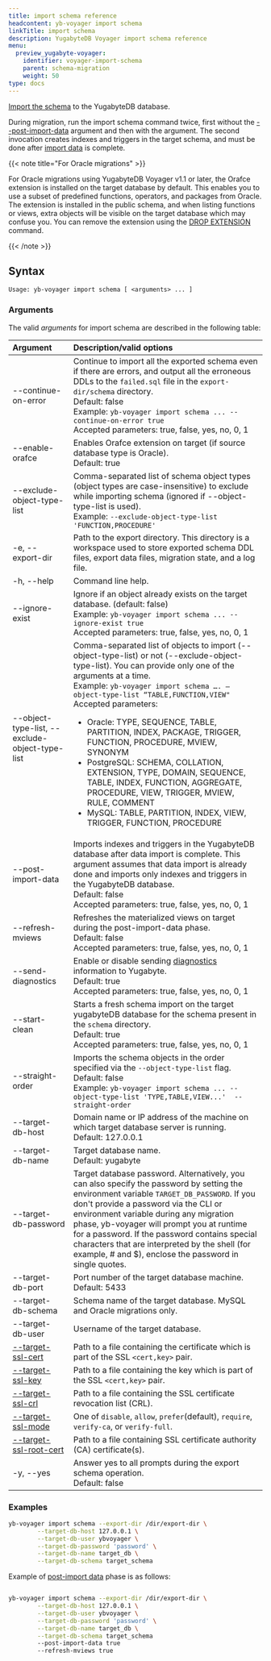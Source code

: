 ```yaml
---
title: import schema reference
headcontent: yb-voyager import schema
linkTitle: import schema
description: YugabyteDB Voyager import schema reference
menu:
  preview_yugabyte-voyager:
    identifier: voyager-import-schema
    parent: schema-migration
    weight: 50
type: docs
---
```


[Import the schema](../../../migrate/migrate-steps/#import-schema) to the YugabyteDB database.

During migration, run the import schema command twice, first without the [--post-import-data](#arguments) argument and then with the argument. The second invocation creates indexes and triggers in the target schema, and must be done after [import data](../../../migrate/migrate-steps/#import-data) is complete.

{{< note title="For Oracle migrations" >}}

For Oracle migrations using YugabyteDB Voyager v1.1 or later, the Orafce extension is installed on the target database by default. This enables you to use a subset of predefined functions, operators, and packages from Oracle. The extension is installed in the public schema, and when listing functions or views, extra objects will be visible on the target database which may confuse you. You can remove the extension using the [DROP EXTENSION](../../../../api/ysql/the-sql-language/statements/ddl_drop_extension) command.

{{< /note >}}

## Syntax

```text
Usage: yb-voyager import schema [ <arguments> ... ]
```

### Arguments

The valid *arguments* for import schema are described in the following table:

| Argument | Description/valid options |
| :------- | :------------------------ |
| --continue-on-error | Continue to import all the exported schema even if there are errors, and output all the erroneous DDLs to the `failed.sql` file in the `export-dir/schema` directory. <br>Default: false <br> Example: `yb-voyager import schema ... --continue-on-error true`<br> Accepted parameters: true, false, yes, no, 0, 1 |
| --enable-orafce | Enables Orafce extension on target (if source database type is Oracle). <br>Default: true |
| --exclude-object-type-list <objectTypes> | Comma-separated list of schema object types (object types are case-insensitive) to exclude while importing schema (ignored if --object-type-list is used).<br> Example: `--exclude-object-type-list 'FUNCTION,PROCEDURE'` |
| -e, --export-dir <path> | Path to the export directory. This directory is a workspace used to store exported schema DDL files, export data files, migration state, and a log file. |
| -h, --help | Command line help. |
| --ignore-exist | Ignore if an object already exists on the target database. (default: false)<br>Example: `yb-voyager import schema ... --ignore-exist true` <br> Accepted parameters: true, false, yes, no, 0, 1 |
| --object-type-list, --exclude-object-type-list  | Comma-separated list of objects to import (--object-type-list) or not (--exclude-object-type-list). You can provide only one of the arguments at a time. <br> Example: `yb-voyager import schema …. –object-type-list “TABLE,FUNCTION,VIEW"` <br> Accepted parameters: <ul><li>Oracle: TYPE, SEQUENCE, TABLE, PARTITION, INDEX, PACKAGE, TRIGGER, FUNCTION, PROCEDURE, MVIEW, SYNONYM </li><li>PostgreSQL: SCHEMA, COLLATION, EXTENSION, TYPE, DOMAIN, SEQUENCE, TABLE, INDEX, FUNCTION, AGGREGATE, PROCEDURE, VIEW, TRIGGER, MVIEW, RULE, COMMENT</li><li>MySQL: TABLE, PARTITION, INDEX, VIEW, TRIGGER, FUNCTION, PROCEDURE</li></ul>
| --post-import-data | Imports indexes and triggers in the YugabyteDB database after data import is complete. This argument assumes that data import is already done and imports only indexes and triggers in the YugabyteDB database. <br>Default: false<br> Accepted parameters: true, false, yes, no, 0, 1 |
| --refresh-mviews | Refreshes the materialized views on target during the post-import-data phase. <br>Default: false<br> Accepted parameters: true, false, yes, no, 0, 1 |
| --send-diagnostics | Enable or disable sending [diagnostics](../../../diagnostics-report/) information to Yugabyte. <br>Default: true<br> Accepted parameters: true, false, yes, no, 0, 1 |
| --start-clean | Starts a fresh schema import on the target yugabyteDB database for the schema present in the `schema` directory.<br>Default: true<br> Accepted parameters: true, false, yes, no, 0, 1 |
| --straight-order | Imports the schema objects in the order specified via the `--object-type-list` flag. <br>Default: false<br> Example: `yb-voyager import schema ... --object-type-list 'TYPE,TABLE,VIEW...'  --straight-order` |
| --target-db-host <hostname> | Domain name or IP address of the machine on which target database server is running. <br>Default: 127.0.0.1|
| --target-db-name <name> | Target database name. <br>Default: yugabyte |
| --target-db-password <password>| Target database password. Alternatively, you can also specify the password by setting the environment variable `TARGET_DB_PASSWORD`. If you don't provide a password via the CLI or environment variable during any migration phase, yb-voyager will prompt you at runtime for a password. If the password contains special characters that are interpreted by the shell (for example, # and $), enclose the password in single quotes. |
| --target-db-port <port> | Port number of the target database machine. <br>Default: 5433 |
| --target-db-schema <schemaName> | Schema name of the target database. MySQL and Oracle migrations only. |
| --target-db-user <username> | Username of the target database. |
| [--target-ssl-cert](../../yb-voyager-cli/#ssl-connectivity) <certificateName> | Path to a file containing the certificate which is part of the SSL `<cert,key>` pair. |
| [--target-ssl-key](../../yb-voyager-cli/#ssl-connectivity) <keyName> | Path to a file containing the key which is part of the SSL `<cert,key>` pair. |
| [--target-ssl-crl](../../yb-voyager-cli/#ssl-connectivity) <path> | Path to a file containing the SSL certificate revocation list (CRL).|
| [--target-ssl-mode](../../yb-voyager-cli/#ssl-connectivity) <SSLmode> | One of `disable`, `allow`, `prefer`(default), `require`, `verify-ca`, or `verify-full`. |
| [--target-ssl-root-cert](../../yb-voyager-cli/#ssl-connectivity) <path> | Path to a file containing SSL certificate authority (CA) certificate(s). |
| -y, --yes | Answer yes to all prompts during the export schema operation. <br>Default: false |

### Examples

```sh
yb-voyager import schema --export-dir /dir/export-dir \
        --target-db-host 127.0.0.1 \
        --target-db-user ybvoyager \
        --target-db-password 'password' \
        --target-db-name target_db \
        --target-db-schema target_schema
```

Example of [post-import data](../../../migrate/migrate-steps/#import-indexes-and-triggers) phase is as follows:

```sh

yb-voyager import schema --export-dir /dir/export-dir \
        --target-db-host 127.0.0.1 \
        --target-db-user ybvoyager \
        --target-db-password 'password' \
        --target-db-name target_db \
        --target-db-schema target_schema
        --post-import-data true
        --refresh-mviews true
```
